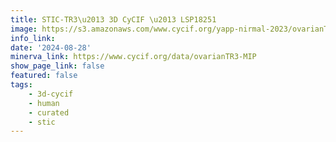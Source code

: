 ```yaml
---
title: STIC-TR3\u2013 3D CyCIF \u2013 LSP18251
image: https://s3.amazonaws.com/www.cycif.org/yapp-nirmal-2023/ovarianTR3-MIP-minerva/Hoechst_ffffff-HLA-E_ff0000-STING_00ff00-TP53_0000ff.jpg
info_link: 
date: '2024-08-28'
minerva_link: https://www.cycif.org/data/ovarianTR3-MIP
show_page_link: false
featured: false
tags:
    - 3d-cycif
    - human
    - curated
    - stic
---
```

